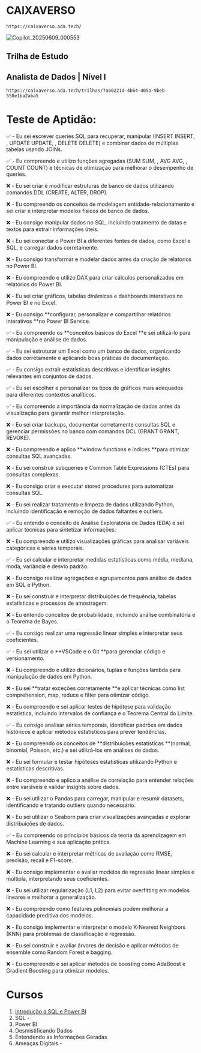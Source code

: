 # CAIXAVERSO 
`https://caixaverso.ada.tech/`

![Copilot_20250609_000553](https://github.com/user-attachments/assets/a06d9611-77d7-4880-a447-3cf902c95c2f)


## Trilha de Estudo
## Analista de Dados | Nível I
`https://caixaverso.ada.tech/trilhas/7a60221d-4b64-405a-9beb-558e1ba2aba5`


# Teste de Aptidão:

✅ - Eu sei escrever queries SQL para recuperar, manipular (INSERT INSERT, ,  UPDATE UPDATE, ,  DELETE DELETE) e combinar dados de múltiplas tabelas usando JOINs.

✅ - Eu compreendo e utilizo funções agregadas (SUM SUM, ,  AVG AVG, ,  COUNT COUNT) e técnicas de otimização para melhorar o desempenho de queries.

❌ - Eu sei criar e modificar estruturas de banco de dados utilizando comandos DDL (CREATE, ALTER, DROP).

❌ - Eu compreendo os conceitos de modelagem entidade-relacionamento e sei criar e interpretar modelos físicos de banco de dados.

❌ - Eu consigo manipular dados no SQL, incluindo tratamento de datas e textos para extrair informações úteis.

❌ - Eu sei conectar o Power BI a diferentes fontes de dados, como Excel e SQL, e carregar dados corretamente.

❌ - Eu consigo transformar e modelar dados antes da criação de relatórios no Power BI.

❌ - Eu compreendo e utilizo DAX para criar cálculos personalizados em relatórios do Power BI.

❌ - Eu sei criar gráficos, tabelas dinâmicas e dashboards interativos no Power BI e no Excel.

❌ - Eu consigo **configurar, personalizar e compartilhar relatórios interativos **no Power BI Service.

✅ - Eu compreendo os **conceitos básicos do Excel **e sei utilizá-lo para manipulação e análise de dados.

✅ - Eu sei estruturar um Excel como um banco de dados, organizando dados corretamente e aplicando boas práticas de documentação.

✅ - Eu consigo extrair estatísticas descritivas e identificar insights relevantes em conjuntos de dados.

✅ - Eu sei escolher e personalizar os tipos de gráficos mais adequados para diferentes contextos analíticos.

✅ - Eu compreendo a importância da normalização de dados antes da visualização para garantir melhor interpretação.


❌ - Eu sei criar backups, documentar corretamente consultas SQL e gerenciar permissões no banco com comandos DCL (GRANT GRANT, REVOKE).

❌ - Eu compreendo e aplico **window functions e índices **para otimizar consultas SQL avançadas.

❌ - Eu sei construir subqueries e Common Table Expressions (CTEs) para consultas complexas.

❌ - Eu consigo criar e executar stored procedures para automatizar consultas SQL.

❌ - Eu sei realizar tratamento e limpeza de dados utilizando Python, incluindo identificação e remoção de dados faltantes e outliers.

✅ - Eu entendo o conceito de Análise Exploratória de Dados (EDA) e sei aplicar técnicas para sintetizar informações.

❌ - Eu compreendo e utilizo visualizações gráficas para analisar variáveis categóricas e séries temporais.

✅ - Eu sei calcular e interpretar medidas estatísticas como média, mediana, moda, variância e desvio padrão.

❌ - Eu consigo realizar agregações e agrupamentos para análise de dados em SQL e Python.

❌ - Eu sei construir e interpretar distribuições de frequência, tabelas estatísticas e processos de amostragem.

❌ - Eu entendo conceitos de probabilidade, incluindo análise combinatória e o Teorema de Bayes.

✅ - Eu consigo realizar uma regressão linear simples e interpretar seus coeficientes.

✅ - Eu sei utilizar o **VSCode e o Git **para gerenciar código e versionamento.

❌ - Eu compreendo e utilizo dicionários, tuplas e funções lambda para manipulação de dados em Python.

❌ - Eu sei **tratar exceções corretamente **e aplicar técnicas como list comprehension, map, reduce e filter para otimizar código.


❌ - Eu compreendo e sei aplicar testes de hipótese para validação estatística, incluindo intervalos de confiança e o Teorema Central do Limite.

✅ - Eu consigo analisar séries temporais, identificar padrões em dados históricos e aplicar métodos estatísticos para prever tendências.

❌ - Eu compreendo os conceitos de **distribuições estatísticas **(normal, binomial, Poisson, etc.) e sei utilizá-los em análises de dados.

❌ - Eu sei formular e testar hipóteses estatísticas utilizando Python e estatísticas descritivas.

❌ - Eu compreendo e aplico a análise de correlação para entender relações entre variáveis e validar insights sobre dados.

❌ - Eu sei utilizar o Pandas para carregar, manipular e resumir datasets, identificando e tratando outliers quando necessário.

❌ - Eu sei utilizar o Seaborn para criar visualizações avançadas e explorar distribuições de dados.

✅ - Eu compreendo os princípios básicos da teoria da aprendizagem em Machine Learning e sua aplicação prática.

❌ - Eu sei calcular e interpretar métricas de avaliação como RMSE, precisão, recall e F1-score.

❌ - Eu consigo implementar e avaliar modelos de regressão linear simples e múltipla, interpretando seus coeficientes.

❌ - Eu sei utilizar regularização (L1, L2) para evitar overfitting em modelos lineares e melhorar a generalização.

❌ - Eu compreendo como features polinomiais podem melhorar a capacidade preditiva dos modelos.

❌ - Eu consigo implementar e interpretar o modelo K-Nearest Neighbors (KNN) para problemas de classificação e regressão.

❌ - Eu sei construir e avaliar árvores de decisão e aplicar métodos de ensemble como Random Forest e bagging.

❌ - Eu compreendo e sei aplicar métodos de boosting como AdaBoost e Gradient Boosting para otimizar modelos.


# Cursos

1. [Introdução a SQL e Power BI](https://caixaverso.ada.tech/cursos/ac3bcc2a-bccf-466a-854c-244b64a0f5fa?backTitle=Trilha&backUrl=%2Ftrilhas%2F7a60221d-4b64-405a-9beb-558e1ba2aba5%3F)
2. SQL - 
3. Power BI
4. Desmistificando Dados
5. Entendendo as Informações Geradas
6. Ameaças Digitais - 
